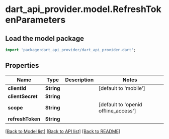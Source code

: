 # dart_api_provider.model.RefreshTokenParameters

## Load the model package
```dart
import 'package:dart_api_provider/dart_api_provider.dart';
```

## Properties
Name | Type | Description | Notes
------------ | ------------- | ------------- | -------------
**clientId** | **String** |  | [default to 'mobile']
**clientSecret** | **String** |  | 
**scope** | **String** |  | [default to 'openid offline_access']
**refreshToken** | **String** |  | 

[[Back to Model list]](../README.md#documentation-for-models) [[Back to API list]](../README.md#documentation-for-api-endpoints) [[Back to README]](../README.md)


